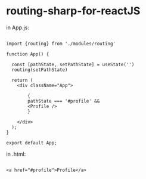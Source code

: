 # routing-sharp-for-reactJS

in App.js:
<pre><code>
import {routing} from './modules/routing'

function App() {

  const [pathState, setPathState] = useState('')
  routing(setPathState)

  return (
    &lt;div className="App"&gt;
  
        {
        pathState === '#profile' &&
        &lt;Profile /&gt;
        }
        
    &lt;/div&gt;
  );
}

export default App;
</code></pre>

in .html:

<pre><code>
&lt;a href="#profile"&gt;Profile&lt;/a&gt;
</pre></code>
